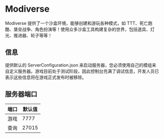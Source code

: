 # Modiverse

Modiverse 提供了一个沙盒环境，能够创建和游玩各种模式，如 TTT、死亡跑酷、堡垒战争、角色扮演等！使用众多沙盒工具构建复杂的世界，包括道具、灯光、推进器、轮子等等！

## 信息

提供默认的 ServerConfiguration.json 来启动服务器，您必须使用自己的模组来自定义服务器。游戏目前处于测试阶段，因此控制台充满了调试信息，开发人员已表示这些信息将在游戏正式发布时被移除。

## 服务器端口

| 端口        | 默认值 |
|-------------|--------|
| 游戏        | 7777   |
| 查询        | 27015  | 
